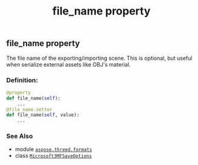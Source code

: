 ﻿---
title: file_name property
second_title: Aspose.3D for Python via .NET API References
description: 
type: docs
weight: 80
url: /aspose.threed.formats/microsoft3mfsaveoptions/file_name/
is_root: false
---

## file_name property


The file name of the exporting/importing scene.
This is optional, but useful when serialize external assets like OBJ's material.
### Definition:
```python
@property
def file_name(self):
    ...
@file_name.setter
def file_name(self, value):
    ...
```

### See Also
* module [`aspose.threed.formats`](../../)
* class [`Microsoft3MFSaveOptions`](/3d/python-net/aspose.threed.formats/microsoft3mfsaveoptions)
